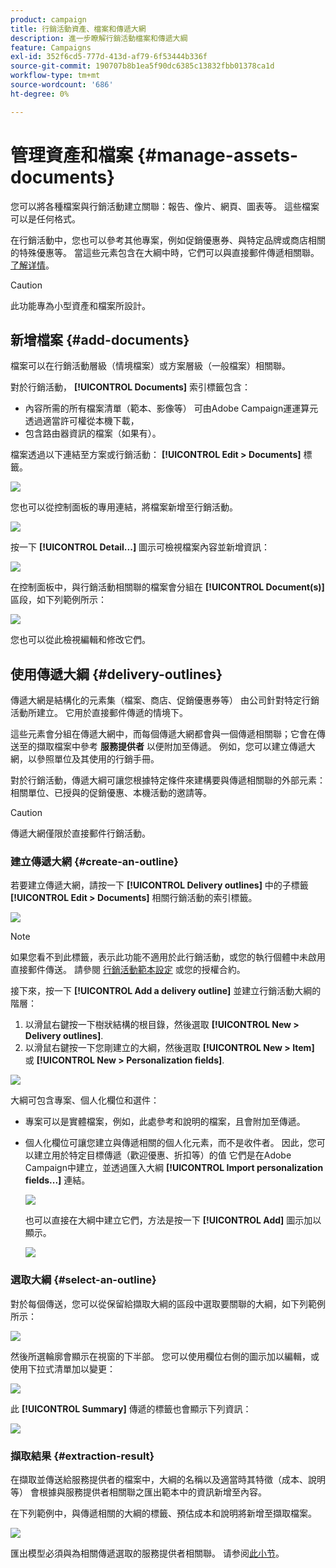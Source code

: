 ```yaml
---
product: campaign
title: 行銷活動資產、檔案和傳遞大網
description: 進一步瞭解行銷活動檔案和傳遞大綱
feature: Campaigns
exl-id: 352f6cd5-777d-413d-af79-6f53444b336f
source-git-commit: 190707b8b1ea5f90dc6385c13832fbb01378ca1d
workflow-type: tm+mt
source-wordcount: '686'
ht-degree: 0%

---
```


# 管理資產和檔案 {#manage-assets-documents}

您可以將各種檔案與行銷活動建立關聯：報告、像片、網頁、圖表等。 這些檔案可以是任何格式。

在行銷活動中，您也可以參考其他專案，例如促銷優惠券、與特定品牌或商店相關的特殊優惠等。 當這些元素包含在大綱中時，它們可以與直接郵件傳遞相關聯。 [了解详情](#associating-and-structuring-resources-linked-via-a-delivery-outline)。


>[!CAUTION]
>
>此功能專為小型資產和檔案所設計。

<!--
>[!NOTE]
>
>If you are using Campaign Marketing Resource Management module, you can also manage a library of marketing resources that are available for several users for collaborative work. [Learn more](../../mrm/using/managing-marketing-resources.md).
-->

## 新增檔案 {#add-documents}

檔案可以在行銷活動層級（情境檔案）或方案層級（一般檔案）相關聯。

對於行銷活動， **[!UICONTROL Documents]** 索引標籤包含：

* 內容所需的所有檔案清單（範本、影像等） 可由Adobe Campaign運運算元透過適當許可權從本機下載，
* 包含路由器資訊的檔案（如果有）。

檔案透過以下連結至方案或行銷活動： **[!UICONTROL Edit > Documents]** 標籤。

![](assets/op_add_document.png)

您也可以從控制面板的專用連結，將檔案新增至行銷活動。

![](assets/add_a_document_in_op.png)

按一下 **[!UICONTROL Detail...]** 圖示可檢視檔案內容並新增資訊：

![](assets/add_document_details.png)

在控制面板中，與行銷活動相關聯的檔案會分組在 **[!UICONTROL Document(s)]** 區段，如下列範例所示：

![](assets/edit_documents.png)

您也可以從此檢視編輯和修改它們。

## 使用傳遞大綱 {#delivery-outlines}

傳遞大網是結構化的元素集（檔案、商店、促銷優惠券等） 由公司針對特定行銷活動所建立。 它用於直接郵件傳遞的情境下。

這些元素會分組在傳遞大網中，而每個傳遞大網都會與一個傳遞相關聯；它會在傳送至的擷取檔案中參考 **服務提供者** 以便附加至傳遞。 例如，您可以建立傳遞大網，以參照單位及其使用的行銷手冊。

對於行銷活動，傳遞大綱可讓您根據特定條件來建構要與傳遞相關聯的外部元素：相關單位、已授與的促銷優惠、本機活動的邀請等。

>[!CAUTION]
>
>傳遞大網僅限於直接郵件行銷活動。

### 建立傳遞大網 {#create-an-outline}

若要建立傳遞大網，請按一下 **[!UICONTROL Delivery outlines]** 中的子標籤 **[!UICONTROL Edit > Documents]** 相關行銷活動的索引標籤。

![](assets/add-a-delivery-outline.png)


>[!NOTE]
>
>如果您看不到此標籤，表示此功能不適用於此行銷活動，或您的執行個體中未啟用直接郵件傳送。 請參閱 [行銷活動範本設定](marketing-campaign-templates.md#campaign-templates) 或您的授權合約。

接下來，按一下 **[!UICONTROL Add a delivery outline]** 並建立行銷活動大綱的階層：

1. 以滑鼠右鍵按一下樹狀結構的根目錄，然後選取 **[!UICONTROL New > Delivery outlines]**.
1. 以滑鼠右鍵按一下您剛建立的大綱，然後選取 **[!UICONTROL New > Item]** 或 **[!UICONTROL New > Personalization fields]**.

![](assets/del-outline-add-new-item.png)

大綱可包含專案、個人化欄位和選件：

* 專案可以是實體檔案，例如，此處參考和說明的檔案，且會附加至傳遞。
* 個人化欄位可讓您建立與傳遞相關的個人化元素，而不是收件者。 因此，您可以建立用於特定目標傳遞（歡迎優惠、折扣等）的值 它們是在Adobe Campaign中建立，並透過匯入大綱 **[!UICONTROL Import personalization fields...]** 連結。

   ![](assets/del-outline-perso-field.png)

   也可以直接在大綱中建立它們，方法是按一下 **[!UICONTROL Add]** 圖示加以顯示。

   ![](assets/add-del-outline-button.png)


### 選取大綱 {#select-an-outline}

對於每個傳送，您可以從保留給擷取大綱的區段中選取要關聯的大綱，如下列範例所示：

![](assets/select-delivery-outline.png)

然後所選輪廓會顯示在視窗的下半部。 您可以使用欄位右側的圖示加以編輯，或使用下拉式清單加以變更：

![](assets/delivery-outline-selected.png)

此 **[!UICONTROL Summary]** 傳遞的標籤也會顯示下列資訊：

![](assets/delivery-outline-in-dashboard.png)

### 擷取結果 {#extraction-result}

在擷取並傳送給服務提供者的檔案中，大綱的名稱以及適當時其特徵（成本、說明等） 會根據與服務提供者相關聯之匯出範本中的資訊新增至內容。

在下列範例中，與傳遞相關的大綱的標籤、預估成本和說明將新增至擷取檔案。

![](assets/campaign-export-template.png)

匯出模型必須與為相關傳遞選取的服務提供者相關聯。 请参阅[此小节](providers--stocks-and-budgets.md#creating-service-providers-and-their-cost-structures)。
